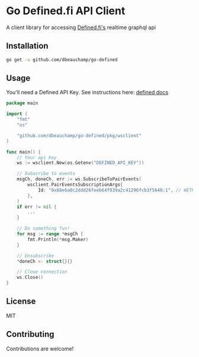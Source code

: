 # Go Defined.fi API Client

A client library for accessing [Defined.fi's](http://www.defined.fi) realtime graphql api

## Installation

```bash
go get -u github.com/dbeauchamp/go-defined
```

## Usage
You'll need a Defined API Key. See instructions here: [defined docs](https://docs.defined.fi/)

```go
package main

import (
	"fmt"
	"os"

	"github.com/dbeauchamp/go-defined/pkg/wsclient"
)

func main() {
	// Your api key
	ws := wsclient.New(os.Getenv("DEFINED_API_KEY"))

	// Subscribe to events
	msgCh, doneCh, err := ws.SubscribeToPairEvents(
		wsclient.PairEventsSubscriptionArgs{
			Id: "0x88e6a0c2ddd26feeb64f039a2c41296fcb3f5640:1", // WETH/USDC
		},
	)
	if err != nil {
		...
	}

	// Do something fun!
	for msg := range *msgCh {
		fmt.Println(*msg.Maker)
	}

	// Unsubscribe
	*doneCh <- struct{}{}

	// Close connection
	ws.Close()
}
```

## License
MIT

## Contributing
Contributions are welcome!
